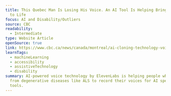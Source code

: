 ```yaml
---
title: This Quebec Man Is Losing His Voice. An AI Tool Is Helping Bring It Back
  to Life
focus: AI and Disability/Outliers
source: CBC
readability:
  - Intermediate
type: Website Article
openSource: true
link: https://www.cbc.ca/news/canada/montreal/ai-cloning-technology-voice-quebec-tool-als-diagnosis-1.7572524
learnTags:
  - machineLearning
  - accessibility
  - assistiveTechnology
  - disability
summary: AI-powered voice technology by ElevenLabs is helping people who suffer
  from degenerative diseases like ALS to record their voices for AI speech
  tools.
---
```

